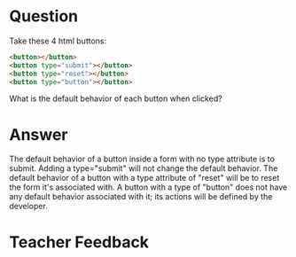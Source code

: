# Question
Take these 4 html buttons:

```html
<button></button>
<button type="submit"></button>
<button type="reset"></button>
<button type="button"></button>
```

What is the default behavior of each button when clicked?

# Answer
The default behavior of a button inside a form with no type attribute is to submit. Adding a type="submit" will not change the default behavior. The default behavior of a button with a type attribute of "reset" will be to reset the form it's associated with. A button with a type of "button" does not have any default behavior associated with it; its actions will be defined by the developer.


# Teacher Feedback